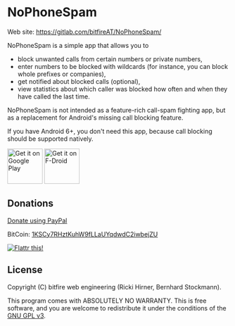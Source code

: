 
# NoPhoneSpam

Web site: https://gitlab.com/bitfireAT/NoPhoneSpam/

NoPhoneSpam is a simple app that allows you to

* block unwanted calls from certain numbers or private numbers,
* enter numbers to be blocked with wildcards (for instance, you can block whole prefixes or companies),
* get notified about blocked calls (optional),
* view statistics about which caller was blocked how often and when they have called the last time.

NoPhoneSpam is not intended as a feature-rich call-spam fighting app,
but as a replacement for Android's missing call blocking feature.

If you have Android 6+, you don't need this app, because call blocking
should be supported natively.

[<img src="https://play.google.com/intl/en_us/badges/images/generic/en_badge_web_generic.png"
      alt="Get it on Google Play"
      height="80">](https://play.google.com/store/apps/details?id=at.bitfire.nophonespam) [<img src="https://f-droid.org/badge/get-it-on.png"
      alt="Get it on F-Droid"
      height="80">](https://f-droid.org/app/at.bitfire.nophonespam)


## Donations

[Donate using PayPal](https://www.paypal.com/cgi-bin/webscr?cmd=_donations&business=ZT8F5NRCBDB2C&lc=AT&item_name=NoPhoneSpam&no_shipping=1&currency_code=EUR)

BitCoin: [1KSCy7RHztKuhW9fLLaUYqdwdC2iwbejZU](bitcoin:1KSCy7RHztKuhW9fLLaUYqdwdC2iwbejZU)

[![Flattr this!](https://api.flattr.com/button/flattr-badge-large.png)](https://flattr.com/submit/auto?user_id=bitfire&url=https://gitlab.com/bitfireAT/NoPhoneSpam/&title=NoPhoneSpam&category=software)


## License 

Copyright (C) bitfire web engineering (Ricki Hirner, Bernhard Stockmann).

This program comes with ABSOLUTELY NO WARRANTY. This is free software, and you are welcome
to redistribute it under the conditions of the [GNU GPL v3](LICENSE).

